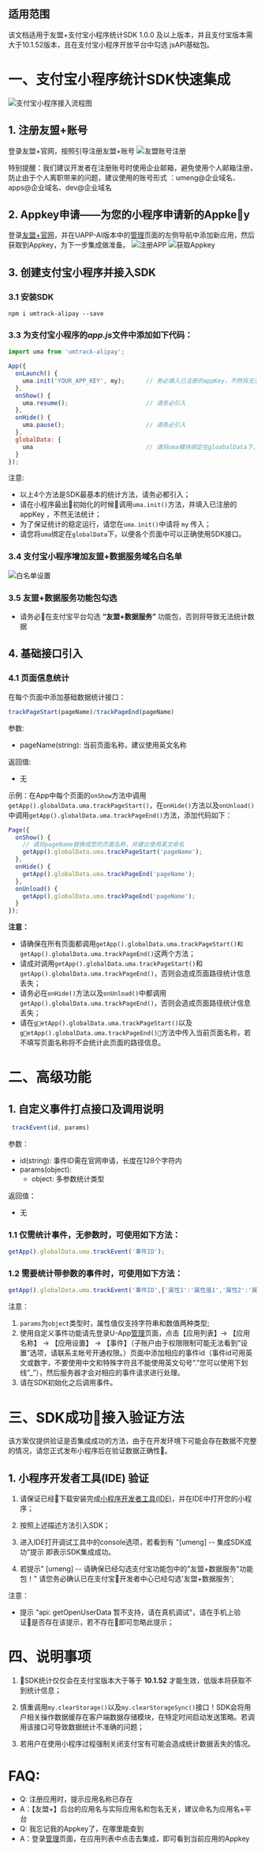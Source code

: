 ## 适用范围
该文档适用于友盟+支付宝小程序统计SDK 1.0.0 及以上版本，并且支付宝版本需大于10.1.52版本，且在支付宝小程序开放平台中勾选 jsAPI基础包。

# 一、支付宝小程序统计SDK快速集成
![支付宝小程序接入流程图](https://img.alicdn.com/tfs/TB16xHfzYvpK1RjSZFqXXcXUVXa-2356-214.png)

## 1. 注册友盟+账号
登录友盟+官网，按照引导注册友盟+账号
![友盟账号注册](https://img.alicdn.com/tfs/TB1XB0EB7voK1RjSZFwXXciCFXa-865-397.png)

特别提醒：我们建议开发者在注册账号时使用企业邮箱，避免使用个人邮箱注册，防止由于个人离职带来的问题，建议使用的账号形式 ：umeng@企业域名、apps@企业域名、dev@企业域名

## 2. Appkey申请——为您的小程序申请新的Appkey
登录[友盟+官网](http://www.umeng.com/ "友盟+官网")，并在UAPP-AI版本中的[管理](https://mobile.umeng.com/platform/config/apps )页面的左侧导航中添加新应用，然后获取到Appkey，为下一步集成做准备。
![注册APP](https://img.alicdn.com/tfs/TB1DWMAzCzqK1RjSZFLXXcn2XXa-2778-1420.png)
![获取Appkey](https://img.alicdn.com/tfs/TB1BQejxCzqK1RjSZFjXXblCFXa-2802-1576.png)

## 3. 创建支付宝小程序并接入SDK
### 3.1 安装SDK
```
npm i umtrack-alipay --save
```

### 3.3 为支付宝小程序的*app.js*文件中添加如下代码：
```javascript
import uma from 'umtrack-alipay';

App({
  onLaunch() {
    uma.init('YOUR_APP_KEY', my);      // 务必填入已注册的appKey，不然将无法统计
  },
  onShow() {
    uma.resume();                      // 请务必引入
  },
  onHide() {
    uma.pause();                       // 请务必引入
  },
  globalData: {
    uma                                // 请将uma模块绑定在gloabalData下，以便后续使用
  }
});
```
注意:
  - 以上4个方法是SDK最基本的统计方法，请务必都引入；
  - 请在小程序最出初始化的时候调用`uma.init()`方法，并填入已注册的appKey ，不然无法统计；
  - 为了保证统计的稳定运行，请您在`uma.init()`中请将 `my` 传入；
  - 请您将`uma`绑定在`globalData`下，以便各个页面中可以正确使用SDK接口。

### 3.4 支付宝小程序增加友盟+数据服务域名白名单
![白名单设置](https://img.alicdn.com/tfs/TB1UCpzB9zqK1RjSZFLXXcn2XXa-2322-364.png)

### 3.5 友盟+数据服务功能包勾选
- 请务必在支付宝平台勾选 **“友盟+数据服务”** 功能包，否则将导致无法统计数据

## 4. 基础接口引入
### 4.1 页面信息统计
在每个页面中添加基础数据统计接口：

```javascript
trackPageStart(pageName)/trackPageEnd(pageName) 
```
参数: 
  * pageName(string): 当前页面名称，建议使用英文名称

返回值: 
  * 无

示例：在App中每个页面的`onShow`方法中调用 `getApp().globalData.uma.trackPageStart()`，在`onHide()`方法以及`onUnload()`中调用`getApp().globalData.uma.trackPageEnd()`方法，添加代码如下：

```javascript
Page({
  onShow() {
    // 请将pageName替换成您的页面名称，并建议使用英文命名
    getApp().globalData.uma.trackPageStart('pageName');
  },
  onHide() {
    getApp().globalData.uma.trackPageEnd('pageName');
  },
  onUnload() {
    getApp().globalData.uma.trackPageEnd('pageName');
  }
});
```
**注意：**
- 请确保在所有页面都调用`getApp().globalData.uma.trackPageStart()和getApp().globalData.uma.trackPageEnd()`这两个方法；
- 请成对调用`getApp().globalData.uma.trackPageStart()`和`getApp().globalData.uma.trackPageEnd()`，否则会造成页面路径统计信息丢失；
- 请务必在`onHide()`方法以及`onUnload()`中都调用`getApp().globalData.uma.trackPageEnd()`，否则会造成页面路径统计信息丢失；
- 请在`getApp().globalData.uma.trackPageStart()`以及`getApp().globalData.uma.trackPageEnd()`方法中传入当前页面名称，若不填写页面名称将不会统计此页面的路径信息。


# 二、高级功能
## 1. 自定义事件打点接口及调用说明
```javascript
 trackEvent(id, params)
```
参数：
  * id(string): 事件ID需在官网申请，长度在128个字符内
  * params(object):
    * object: 多参数统计类型

返回值：
  * 无

### 1.1 仅需统计事件，无参数时，可使用如下方法：

```javascript
getApp().globalData.uma.trackEvent('事件ID');
```

### 1.2 需要统计带参数的事件时，可使用如下方法：

```javascript
getApp().globalData.uma.trackEvent('事件ID',{'属性1':'属性值1','属性2':'属性值2'});
```
注意：
1. `params`为`object`类型时，属性值仅支持字符串和数值两种类型;
2. 使用自定义事件功能请先登录U-App[管理](https://mobile.umeng.com/platform/config/apps "管理")页面，点击【应用列表】-> 【应用名称】 -> 【应用设置】 -> 【事件】（子账户由于权限限制可能无法看到”设置”选项，请联系主帐号开通权限。）页面中添加相应的事件id（事件id可用英文或数字，不要使用中文和特殊字符且不能使用英文句号”.”您可以使用下划线”_”），然后服务器才会对相应的事件请求进行处理。
3. 请在SDK初始化之后调用事件。

# 三、SDK成功接入验证方法

该方案仅提供验证是否集成成功的方法，由于在开发环境下可能会存在数据不完整的情况，请您正式发布小程序后在验证数据正确性。
## 1. 小程序开发者工具(IDE) 验证
1. 请保证已经下载安装完成[小程序开发者工具(IDE)](https://docs.alipay.com/mini/ide/download)，并在IDE中打开您的小程序；

2. 按照上述描述方法引入SDK；

3. 进入IDE打开调试工具中的console选项，若看到有 "[umeng] -- 集成SDK成功"提示 即表示SDK集成成功。

4. 若提示" [umeng] -- 请确保已经勾选支付宝功能包中的"友盟+数据服务"功能包！" 请您务必确认已在支付宝开发者中心已经勾选'友盟+数据服务';

注意：
- 提示 "api: getOpenUserData 暂不支持，请在真机调试"，请在手机上验证是否存在该提示，若不存在即可忽略此提示；

# 四、说明事项
1. SDK统计仅仅会在支付宝版本大于等于 **10.1.52** 才能生效，低版本将获取不到统计信息；

2. 慎重调用`my.clearStorage()`以及`my.clearStorageSync()`接口！SDK会将用户相关操作数据缓存在客户端数据存储模块，在特定时间启动发送策略。若调用该接口可导致数据统计不准确的问题；

3. 若用户在使用小程序过程强制关闭支付宝有可能会造成统计数据丢失的情况。



# FAQ:
- Q: 注册应用时，提示应用名称已存在
- A：【友盟+】后台的应用名与实际应用名和包名无关，建议命名为应用名+平台
- Q: 我忘记我的Appkey了，在哪里能查到
- A：登录[管理](http://mobile.umeng.com/apps/setting "管理")页面，在应用列表中点击去集成，即可看到当前应用的Appkey